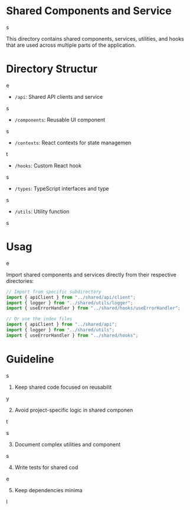 

# Shared Components and Service

s

This directory contains shared components, services, utilities, and hooks that are used across multiple parts of the application.

#

# Directory Structur

e

- `/api`: Shared API clients and service

s

- `/components`: Reusable UI component

s

- `/contexts`: React contexts for state managemen

t

- `/hooks`: Custom React hook

s

- `/types`: TypeScript interfaces and type

s

- `/utils`: Utility function

s

#

# Usag

e

Import shared components and services directly from their respective directories:

```typescript
// Import from specific subdirectory
import { apiClient } from "../shared/api/client";
import { logger } from "../shared/utils/logger";
import { useErrorHandler } from "../shared/hooks/useErrorHandler";

// Or use the index files
import { apiClient } from "../shared/api";
import { logger } from "../shared/utils";
import { useErrorHandler } from "../shared/hooks";

```

#

# Guideline

s

1. Keep shared code focused on reusabilit

y

2. Avoid project-specific logic in shared componen

t

s

3. Document complex utilities and component

s

4. Write tests for shared cod

e

5. Keep dependencies minima

l
